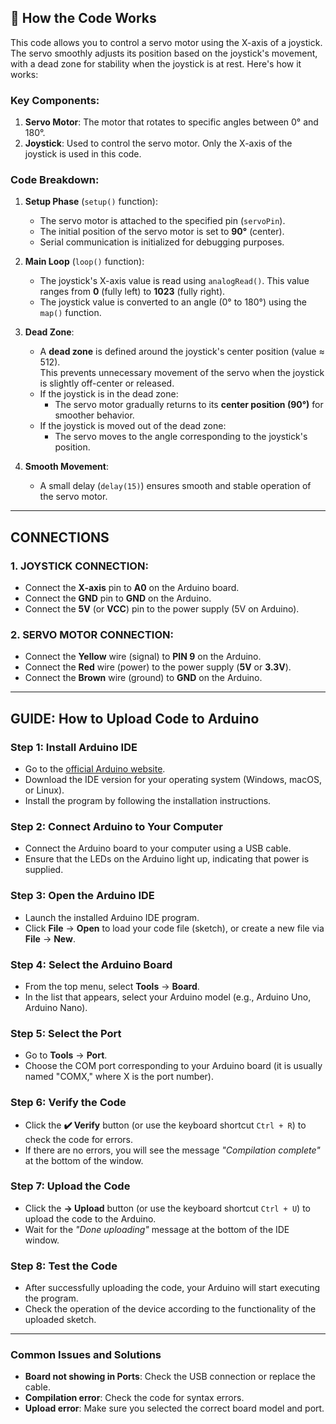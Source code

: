 ## 📜 How the Code Works  

This code allows you to control a servo motor using the X-axis of a joystick. The servo smoothly adjusts its position based on the joystick's movement, with a dead zone for stability when the joystick is at rest. Here's how it works:

### Key Components:
1. **Servo Motor**: The motor that rotates to specific angles between 0° and 180°.
2. **Joystick**: Used to control the servo motor. Only the X-axis of the joystick is used in this code.

### Code Breakdown:
1. **Setup Phase** (`setup()` function):
   - The servo motor is attached to the specified pin (`servoPin`).
   - The initial position of the servo motor is set to **90°** (center).
   - Serial communication is initialized for debugging purposes.

2. **Main Loop** (`loop()` function):
   - The joystick's X-axis value is read using `analogRead()`. This value ranges from **0** (fully left) to **1023** (fully right).
   - The joystick value is converted to an angle (0° to 180°) using the `map()` function.

3. **Dead Zone**:
   - A **dead zone** is defined around the joystick's center position (value ≈ 512).  
     This prevents unnecessary movement of the servo when the joystick is slightly off-center or released.
   - If the joystick is in the dead zone:
     - The servo motor gradually returns to its **center position (90°)** for smoother behavior.
   - If the joystick is moved out of the dead zone:
     - The servo moves to the angle corresponding to the joystick's position.

4. **Smooth Movement**:
   - A small delay (`delay(15)`) ensures smooth and stable operation of the servo motor.


---

## **CONNECTIONS**

### 1. **JOYSTICK CONNECTION:**
   * Connect the **X-axis** pin to **A0** on the Arduino board.
   * Connect the **GND** pin to **GND** on the Arduino.
   * Connect the **5V** (or **VCC**) pin to the power supply (5V on Arduino).

### 2. **SERVO MOTOR CONNECTION:**
   * Connect the **Yellow** wire (signal) to **PIN 9** on the Arduino.
   * Connect the **Red** wire (power) to the power supply (**5V** or **3.3V**).
   * Connect the **Brown** wire (ground) to **GND** on the Arduino.

---

## **GUIDE: How to Upload Code to Arduino**

### **Step 1: Install Arduino IDE**
*  Go to the [official Arduino website](https://www.arduino.cc/en/software).
*  Download the IDE version for your operating system (Windows, macOS, or Linux).
*  Install the program by following the installation instructions.



### **Step 2: Connect Arduino to Your Computer**
* Connect the Arduino board to your computer using a USB cable.
* Ensure that the LEDs on the Arduino light up, indicating that power is supplied.



### **Step 3: Open the Arduino IDE**
* Launch the installed Arduino IDE program.
* Click **File** → **Open** to load your code file (sketch), or create a new file via **File** → **New**.



### **Step 4: Select the Arduino Board**
* From the top menu, select **Tools** → **Board**.
* In the list that appears, select your Arduino model (e.g., Arduino Uno, Arduino Nano).



### **Step 5: Select the Port**
* Go to **Tools** → **Port**.
* Choose the COM port corresponding to your Arduino board (it is usually named "COMX," where X is the port number).



### **Step 6: Verify the Code**
* Click the **✔️ Verify** button (or use the keyboard shortcut `Ctrl + R`) to check the code for errors.
* If there are no errors, you will see the message *"Compilation complete"* at the bottom of the window.



### **Step 7: Upload the Code**
* Click the **→ Upload** button (or use the keyboard shortcut `Ctrl + U`) to upload the code to the Arduino.
* Wait for the *"Done uploading"* message at the bottom of the IDE window.



### **Step 8: Test the Code**
* After successfully uploading the code, your Arduino will start executing the program.
* Check the operation of the device according to the functionality of the uploaded sketch.

---

### **Common Issues and Solutions**
- **Board not showing in Ports**: Check the USB connection or replace the cable.
- **Compilation error**: Check the code for syntax errors.
- **Upload error**: Make sure you selected the correct board model and port.


  
